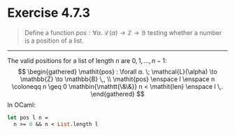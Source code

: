 # Exercise 4.7.3

> Define a function $\mathit{pos} : \forall α. \; \mathcal{L}(\alpha) \to \mathbb{Z} \to \mathbb{B}$ testing whether a number is a position of a list.

---

The valid positions for a list of length $n$ are $0, 1, \dotsc, n - 1$:
$$
  \begin{gathered}
    \mathit{pos} : \forall α. \; \mathcal{L}(\alpha) \to \mathbb{Z} \to \mathbb{B} \,, \\
    \mathit{pos} \enspace l \enspace n \coloneqq n \geq 0 \mathbin{\mathtt{\&\&}} n < \mathit{len} \enspace l \,.
  \end{gathered}
$$
In OCaml:
```ocaml
let pos l n =
  n >= 0 && n < List.length l
```
